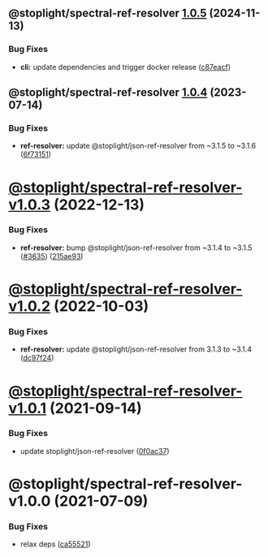 ## @stoplight/spectral-ref-resolver [1.0.5](https://github.com/stoplightio/spectral/compare/@stoplight/spectral-ref-resolver-1.0.4...@stoplight/spectral-ref-resolver-1.0.5) (2024-11-13)


### Bug Fixes

* **cli:** update dependencies and trigger docker release ([c87eacf](https://github.com/stoplightio/spectral/commit/c87eacff7c6d97ec139cc66623e4b0b27158a0cc))

## @stoplight/spectral-ref-resolver [1.0.4](https://github.com/stoplightio/spectral/compare/@stoplight/spectral-ref-resolver-v1.0.3...@stoplight/spectral-ref-resolver-1.0.4) (2023-07-14)


### Bug Fixes

* **ref-resolver:** update @stoplight/json-ref-resolver from ~3.1.5 to ~3.1.6 ([6f73151](https://github.com/stoplightio/spectral/commit/6f7315189caac381f826ccb16b596f224eedda8c))

# [@stoplight/spectral-ref-resolver-v1.0.3](https://github.com/stoplightio/spectral/compare/@stoplight/spectral-ref-resolver-v1.0.2...@stoplight/spectral-ref-resolver-v1.0.3) (2022-12-13)


### Bug Fixes

* **ref-resolver:** bump @stoplight/json-ref-resolver from ~3.1.4 to ~3.1.5 ([#3635](https://github.com/stoplightio/spectral/issues/3635)) ([215ae93](https://github.com/stoplightio/spectral/commit/215ae93a3b06d73cc10a07b6c43c718450a2a2fd))

# [@stoplight/spectral-ref-resolver-v1.0.2](https://github.com/stoplightio/spectral/compare/@stoplight/spectral-ref-resolver-v1.0.1...@stoplight/spectral-ref-resolver-v1.0.2) (2022-10-03)


### Bug Fixes

* **ref-resolver:** update @stoplight/json-ref-resolver from 3.1.3 to ~3.1.4 ([dc97f24](https://github.com/stoplightio/spectral/commit/dc97f2414caaaae4c64166122f078c2de9d81ac2))

# [@stoplight/spectral-ref-resolver-v1.0.1](https://github.com/stoplightio/spectral/compare/@stoplight/spectral-ref-resolver-v1.0.0...@stoplight/spectral-ref-resolver-v1.0.1) (2021-09-14)

### Bug Fixes

- update stoplight/json-ref-resolver ([0f0ac37](https://github.com/stoplightio/spectral/commit/0f0ac376f4ad54896c1698d5573af23cb3469f74))

# @stoplight/spectral-ref-resolver-v1.0.0 (2021-07-09)

### Bug Fixes

- relax deps ([ca55521](https://github.com/stoplightio/spectral/commit/ca555210b7c50229c6f8cd0ae9e4e83dedb15083))
